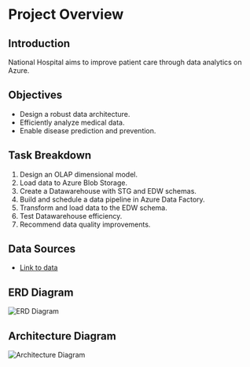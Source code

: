 # Project Overview

## Introduction
National Hospital aims to improve patient care through data analytics on Azure.

## Objectives
- Design a robust data architecture.
- Efficiently analyze medical data.
- Enable disease prediction and prevention.

## Task Breakdown
1. Design an OLAP dimensional model.
2. Load data to Azure Blob Storage.
3. Create a Datawarehouse with STG and EDW schemas.
4. Build and schedule a data pipeline in Azure Data Factory.
5. Transform and load data to the EDW schema.
6. Test Datawarehouse efficiency.
7. Recommend data quality improvements.

## Data Sources
- [Link to data]()

## ERD Diagram
![ERD Diagram](ERD.png)

## Architecture Diagram
![Architecture Diagram](architecture_diagram.png)

